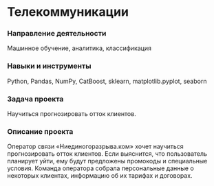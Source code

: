 # Телекоммуникации

### Направление деятельности

Машинное обучение, аналитика, классификация

### Навыки и инструменты

Python, Pandas, NumPy, CatBoost, sklearn, matplotlib.pyplot, seaborn

### Задача проекта

Научиться прогнозировать отток клиентов.

### Описание проекта

Оператор связи «Ниединогоразрыва.ком» хочет научиться прогнозировать отток клиентов. Если выяснится, что пользователь планирует уйти, ему будут предложены промокоды и специальные условия. Команда оператора собрала персональные данные о некоторых клиентах, информацию об их тарифах и договорах.
